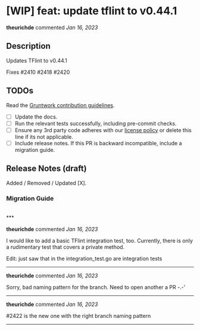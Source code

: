 # [WIP] feat: update tflint to v0.44.1

**theurichde** commented *Jan 16, 2023*

<!-- Prepend '[WIP]' to the title if this PR is still a work-in-progress. Remove it when it is ready for review! -->

## Description
Updates TFlint to v0.44.1

Fixes #2410 #2418 #2420 

<!-- Description of the changes introduced by this PR. -->

## TODOs

Read the [Gruntwork contribution guidelines](https://gruntwork.notion.site/Gruntwork-Coding-Methodology-02fdcd6e4b004e818553684760bf691e).

- [ ] Update the docs.
- [ ] Run the relevant tests successfully, including pre-commit checks.
- [ ] Ensure any 3rd party code adheres with our [license policy](https://www.notion.so/gruntwork/Gruntwork-licenses-and-open-source-usage-policy-f7dece1f780341c7b69c1763f22b1378) or delete this line if its not applicable.
- [ ] Include release notes. If this PR is backward incompatible, include a migration guide.

## Release Notes (draft)

<!-- One-line description of the PR that can be included in the final release notes. -->
Added / Removed / Updated [X].

### Migration Guide

<!-- Important: If you made any backward incompatible changes, then you must write a migration guide! -->


<br />
***


**theurichde** commented *Jan 16, 2023*

I would like to add a basic TFlint integration test, too. Currently, there is only a rudimentary test that covers a private method.

Edit: just saw that in the integration_test.go are integration tests
***

**theurichde** commented *Jan 16, 2023*

Sorry, bad naming pattern for the branch. Need to open another a PR -.-'
***

**theurichde** commented *Jan 16, 2023*

#2422 is the new one with the right branch naming pattern
***

